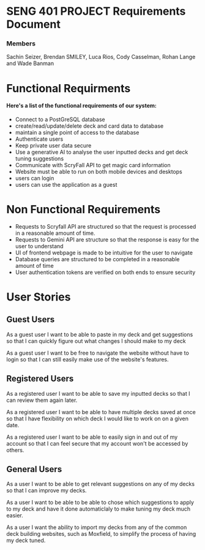 # SENG 401 PROJECT Requirements Document
### Members
Sachin Seizer, Brendan SMILEY, Luca Rios, Cody Casselman, Rohan Lange and Wade Banman

# Functional Requirments

#### Here's a list of the functional requirements of our system:
- Connect to a PostGreSQL database
- create/read/update/delete deck and card data to database
- maintain a single point of access to the database
- Authenticate users
- Keep private user data secure
- Use a generative AI to analyse the user inputted decks and get deck tuning suggestions
- Communicate with ScryFall API to get magic card information
- Website must be able to run on both mobile devices and desktops
- users can login
- users can use the application as a guest 

# Non Functional Requirements
- Requests to Scryfall API are structured so that the request is processed in a reasonable amount of time.
- Requests to Gemini API are structure so that the response is easy for the user to understand
- UI of frontend webpage is made to be intuitive for the user to navigate
- Database queries are structured to be completed in a reasonable amount of time
- User authentication tokens are verified on both ends to ensure security

# User Stories
## Guest Users

As a guest user I want to be able to paste in my deck and get suggestions so that I can quickly figure out what changes I should make to my deck

As a guest user I want to be free to navigate the website without have to login so that I can still easily make use of the website's features.

## Registered Users

As a registered user I want to be able to save my inputted decks so that I can review them again later.

As a registered user I want to be able to have multiple decks saved at once so that I have flexibility on which deck I would like to work on on a given date.

As a registered user I want to be able to easily sign in and out of my account so that I can feel secure that my account won't be accessed by others.

## General Users

As a user I want to be able to get relevant suggestions on any of my decks so that I can improve my decks.

As a user I want to be able to be able to chose which suggestions to apply to my deck and have it done automaticlaly to make tuning my deck much easier.

As a user I want the ability to import my decks from any of the common deck building websites, such as Moxfield, to simplify the process of having my deck tuned.
